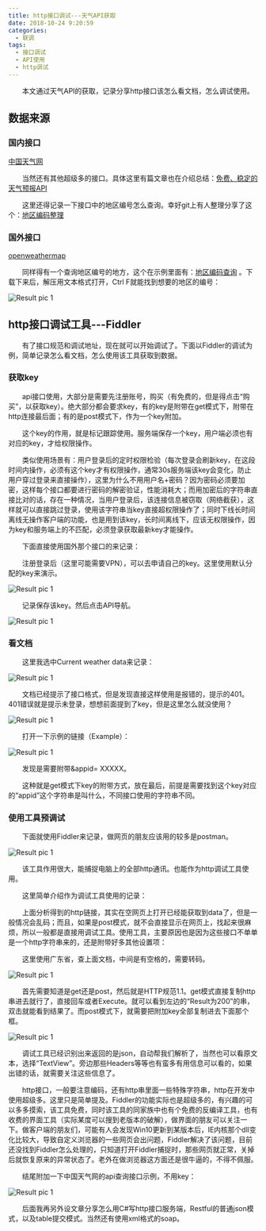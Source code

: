 ```yaml
---
title: http接口调试---天气API获取
date: 2018-10-24 9:20:59
categories:
  - 联调
tags:
  - 接口调试
  - API使用
  - http调试
---
```


　　本文通过天气API的获取，记录分享http接口该怎么看文档，怎么调试使用。

<!-- more -->

## 数据来源

### 国内接口

[中国天气网](http://www.weather.com.cn/)

　　当然还有其他超级多的接口。具体这里有篇文章也在介绍总结：[免费、稳定的天气预报API](https://www.jianshu.com/p/e3e04cf3fc0f)

　　这里还得记录一下接口中的地区编号怎么查询。幸好git上有人整理分享了这个：[地区编码整理](https://github.com/seeways/PythonDemo/blob/master/other_tools/weather_city.json)


### 国外接口

[openweathermap](https://openweathermap.org/api)

　　同样得有一个查询地区编号的地方，这个在示例里面有：[地区编码查询](http://bulk.openweathermap.org/sample/) 。下载下来后，解压用文本格式打开，Ctrl F就能找到想要的地区的编号：

![Result pic 1](/contentimg/27/1.png "查找地区编号")



## http接口调试工具---Fiddler

　　有了接口规范和调试地址，现在就可以开始调试了。下面以Fiddler的调试为例，简单记录怎么看文档，怎么使用该工具获取到数据。

### 获取key

　　api接口使用，大部分是需要先注册账号，购买（有免费的，但是得点击“购买”，以获取key）。绝大部分都会要求key，有的key是附带在get模式下，附带在http连接最后面；有的是post模式下，作为一个key附加。

　　这个key的作用，就是标记跟踪使用。服务端保存一个key，用户端必须也有对应的key，才给权限操作。

　　类似使用场景有：用户登录后的定时权限检验（每次登录会刷新key，在这段时间内操作，必须有这个key才有权限操作，通常30s服务端该key会变化，防止用户穿过登录来直接操作），这里为什么不用用户名+密码？因为密码必须要加密，这样每个接口都要进行密码的解密验证，性能消耗大；而用加密后的字符串直接比对的话，存在一种情况，当用户登录后，该连接信息被窃取（网络截获），这样就可以直接跳过登录，使用该字符串当key直接超权限操作了；同时下线长时间离线无操作客户端的功能，也是用到该key，长时间离线下，应该无权限操作，因为key和服务端上的不匹配，必须登录获取最新key才能操作。

　　下面直接使用国外那个接口的来记录：

　　注册登录后（这里可能需要VPN），可以去申请自己的key。这里使用默认分配的key来演示。

![Result pic 1](/contentimg/27/2.png "找到key")


　　记录保存该key。然后点击API导航。

![Result pic 1](/contentimg/27/3.png "回到API界面")


### 看文档

　　这里我选中Current weather data来记录：

![Result pic 1](/contentimg/27/4.png "Current weather data")


　　文档已经提示了接口格式，但是发现直接这样使用是报错的，提示的401。401错误就是提示未登录，想想前面提到了key，但是这里怎么就没使用？

![Result pic 1](/contentimg/27/5.png "接口报错401")


　　打开一下示例的链接（Example）：

![Result pic 1](/contentimg/27/6.png "示例")


　　发现是需要附带&appid= XXXXX。

　　这种就是get模式下key的附带方式，放在最后，前提是需要找到这个key对应的“appid”这个字符串是叫什么，不同接口使用的字符串不同。

### 使用工具预调试

　　下面就使用Fiddler来记录，做网页的朋友应该用的较多是postman。

![Result pic 1](/contentimg/27/7.png "Fiddler")


　　该工具作用很大，能捕捉电脑上的全部http通讯。也能作为http调试工具使用。

　　这里简单介绍作为调试工具使用的记录：

　　上面分析得到的http链接，其实在空网页上打开已经能获取到data了，但是一般情况会乱码；而且，如果是post模式，就不会直接显示在网页上，找起来很麻烦，所以一般都是直接用调试工具。使用工具，主要原因也是因为这些接口不单单是一个http字符串来的，还是附带好多其他设置项：

　　这里使用广东省，查上面文档，中间是有空格的，需要转码。

![Result pic 1](/contentimg/27/8.png "填入地址")


　　首先需要知道是get还是post，然后就是HTTP规范1.1。get模式直接复制http串进去就行了，直接回车或者Execute。就可以看到左边的“Result为200”的串，双击就能看到结果了。而post模式下，就需要把附加key全部复制进去下面那个框。

![Result pic 1](/contentimg/27/9.png "收到结果")


　　调试工具已经识别出来返回的是json，自动帮我们解析了，当然也可以看原文本，选择“TextView”。旁边那些Headers等等也有蛮多有用信息可以看的，如果出错的话，就需要关注这些信息了。

　　http接口，一般要注意编码，还有http串里面一些特殊字符串，http在开发中使用超级多。这里只是简单提及。Fiddler的功能实际也是超级多的，有兴趣的可以多多摸索，该工具免费，同时该工具的同家族中也有个免费的反编译工具，也有收费的界面工具（实际某度可以搜到老版本的破解），做界面的朋友可以关注一下。做客户端的朋友们，可能有人会发现Win10更新到某版本后，IE内核那个dll变化比较大，导致自定义浏览器的一些网页会出问题，Fiddler解决了该问题，目前还没找到Fiddler怎么处理的，只知道打开Fiddler捕捉时，那些网页就正常，关掉后就恢复原来的异常状态了。老外在做浏览器这方面还是很牛逼的，不得不佩服。

　　结尾附加一下中国天气网的api查询接口示例，不用key：

![Result pic 1](/contentimg/27/10.png "中国天气网api查询结果")


　　后面我再另外设文章分享怎么用C#写http接口服务端，Restful的普通json模式，以及table提交模式。当然还有使用xml格式的soap。
